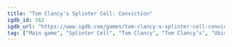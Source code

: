 ```yaml
---
title: "Tom Clancy's Splinter Cell: Conviction"
igdb_id: 562
igdb_url: "https://www.igdb.com/games/tom-clancy-s-splinter-cell-conviction"
tag: ["Main game", "Splinter Cell", "Tom Clancy", "Tom Clancy’s", "Ubisoft Montreal", "Ubisoft Entertainment", "Shooter", "Tactical", "Single player", "Multiplayer", "Co-operative", "Third person", "Action", "Stealth"]
---
```

